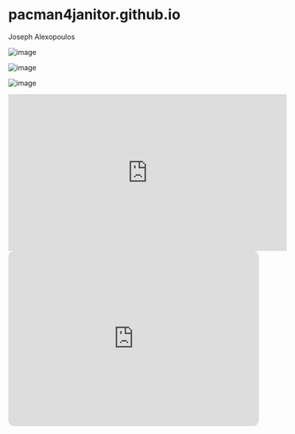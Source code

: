 # pacman4janitor.github.io
Joseph Alexopoulos


![image](https://user-images.githubusercontent.com/122423963/212249868-31b7209c-4b88-470f-8246-68e2426333ae.png)

![image](https://user-images.githubusercontent.com/122423963/212255238-a4a92bbb-8fa6-4911-9fa9-4b90130c95df.png)

![image](https://user-images.githubusercontent.com/122423963/212255265-05f8e159-d9d4-49ac-a042-fed8845d7e22.png)

<iframe width="560" height="315" src="https://www.youtube.com/embed/NjD0H4eBfng" title="YouTube video player" frameborder="0" allow="accelerometer; autoplay; clipboard-write; encrypted-media; gyroscope; picture-in-picture; web-share" allowfullscreen></iframe>


<iframe style="border-radius:12px" src="https://open.spotify.com/embed/artist/7dGJo4pcD2V6oG8kP0tJRR?utm_source=generator" width="100%" height="352" frameBorder="0" allowfullscreen="" allow="autoplay; clipboard-write; encrypted-media; fullscreen; picture-in-picture" loading="lazy"></iframe>


